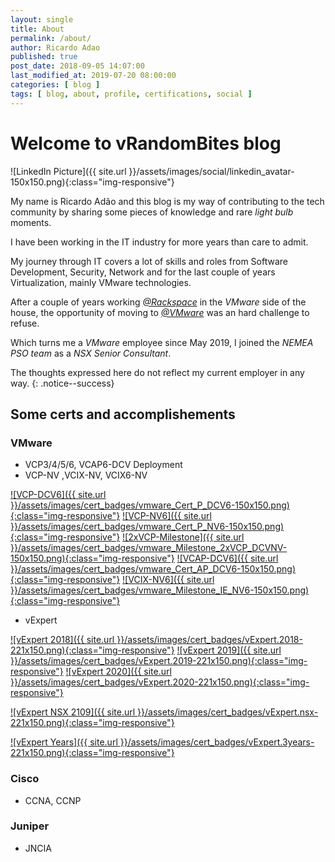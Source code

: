 ```yaml
---
layout: single
title: About
permalink: /about/
author: Ricardo Adao
published: true
post_date: 2018-09-05 14:07:00
last_modified_at: 2019-07-20 08:00:00
categories: [ blog ]
tags: [ blog, about, profile, certifications, social ]
---
```

# Welcome to vRandomBites blog #

![LinkedIn Picture]({{ site.url }}/assets/images/social/linkedin_avatar-150x150.png){:class="img-responsive"}

My name is Ricardo Adão and this blog is my way of contributing to the tech community by sharing some pieces of knowledge and rare _light bulb_ moments.

I have been working in the IT industry for more years than care to admit.

My journey through IT covers a lot of skills and roles from Software Development, Security, Network and for the last couple of years Virtualization, mainly VMware technologies.

After a couple of years working [_@Rackspace_](https://www.rackspace.com/) in the _VMware_ side of the house, the opportunity of moving to [_@VMware_](https://www.vmware.com/) was an hard challenge to refuse.

Which turns me a  _VMware_ employee since May 2019, I joined the _NEMEA PSO team_ as a _NSX Senior Consultant_.

The thoughts expressed here do not reflect my current employer in any way.
{: .notice--success}

## Some certs and accomplishements ##

### VMware ###

* VCP3/4/5/6, VCAP6-DCV Deployment
* VCP-NV ,VCIX-NV, VCIX6-NV

[![VCP-DCV6]({{ site.url }}/assets/images/cert_badges/vmware_Cert_P_DCV6-150x150.png){:class="img-responsive"}](https://www.youracclaim.com/badges/7a6a816b-3e3d-42e2-9747-8f51a845c291/public_url)
[![VCP-NV6]({{ site.url }}/assets/images/cert_badges/vmware_Cert_P_NV6-150x150.png){:class="img-responsive"}](https://www.youracclaim.com/badges/77ecc4af-28df-499e-b649-e626adba2274/public_url)
[![2xVCP-Milestone]({{ site.url }}/assets/images/cert_badges/vmware_Milestone_2xVCP_DCVNV-150x150.png){:class="img-responsive"}](https://www.youracclaim.com/badges/c9a45462-1944-49c3-b87f-365317d004f1/public_url)
[![VCAP-DCV6]({{ site.url }}/assets/images/cert_badges/vmware_Cert_AP_DCV6-150x150.png){:class="img-responsive"}](https://www.youracclaim.com/badges/bff5ee00-8f7f-48e3-85a6-c875b52236a7/public_url)
[![VCIX-NV6]({{ site.url }}/assets/images/cert_badges/vmware_Milestone_IE_NV6-150x150.png){:class="img-responsive"}](https://www.youracclaim.com/badges/11c9ef80-de27-4caa-9279-ee7b8143a27d/public_url)

* vExpert

[![vExpert 2018]({{ site.url }}/assets/images/cert_badges/vExpert.2018-221x150.png){:class="img-responsive"}](https://vexpert.vmware.com/directory/2766)
[![vExpert 2019]({{ site.url }}/assets/images/cert_badges/vExpert.2019-221x150.png){:class="img-responsive"}](https://vexpert.vmware.com/directory/2766)
[![vExpert 2020]({{ site.url }}/assets/images/cert_badges/vExpert.2020-221x150.png){:class="img-responsive"}](https://vexpert.vmware.com/directory/2766)

[![vExpert NSX 2109]({{ site.url }}/assets/images/cert_badges/vExpert.nsx-221x150.png){:class="img-responsive"}](https://vexpert.vmware.com/directory/2766)

[![vExpert Years]({{ site.url }}/assets/images/cert_badges/vExpert.3years-221x150.png){:class="img-responsive"}](https://vexpert.vmware.com/directory/2766)

### Cisco ###

* CCNA, CCNP

### Juniper ###

* JNCIA